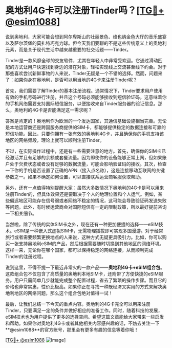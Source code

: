 # 奥地利4G卡可以注册Tinder吗？[[TG💪+ @esim1088](https://t.me/s/esim1088)]

说到奥地利，大家可能会想到阿尔卑斯山的壮丽景色、维也纳金色大厅的音乐盛宴以及萨尔茨堡的莫扎特巧克力球。但今天我们要聊的不是这些传统意义上的奥地利元素，而是关于现代生活中越来越重要的社交话题——Tinder。

Tinder是一款风靡全球的交友软件，尤其在年轻人中非常受欢迎。它通过滑动匹配的方式让用户快速找到身边的潜在对象，轻松实现线上交流甚至线下约会。对于那些喜欢尝试新鲜事物的人来说，Tinder无疑是一个不错的选择。然而，问题来了：如果你身在奥地利，是否可以用当地的4G卡来注册Tinder呢？

首先，我们需要了解Tinder的基本注册流程。通常情况下，Tinder要求用户使用有效的手机号码进行注册，并且这个号码必须能够接收到短信验证码。这意味着你的手机网络需要支持国际短信服务，以便接收来自Tinder服务器的验证信息。那么，奥地利的4G卡是否能满足这一需求呢？

答案是肯定的！奥地利作为欧洲的一个发达国家，其通信基础设施相当完善。无论是本地运营商还是跨国服务商提供的SIM卡，都能够提供稳定的数据连接和可靠的短信功能。因此，只要你拥有一张有效的奥地利4G卡，并且确保你的手机支持该地区的网络频段，理论上就可以顺利注册Tinder。

不过，在实际操作过程中，还是有一些需要注意的地方。首先，确保你的SIM卡已经激活并且有足够的余额或套餐流量。因为即使你的设备能够正常上网，但如果账户处于欠费状态或者没有足够的数据流量，可能会影响验证码的接收。其次，检查一下你的手机是否设置了正确的APN（接入点名称），这是连接移动互联网的关键参数之一。如果不确定如何设置，可以直接联系运营商客服获取帮助。

另外，还有一点值得特别提醒大家：虽然大多数情况下奥地利的4G卡是可以用来注册Tinder的，但具体效果还是要取决于个人的地理位置和个人运气。例如，某些偏远地区可能存在信号弱或者网络不稳定的情况，这可能会导致验证码发送失败等问题。此外，有时候运营商会对国际短信有一定的限制政策，所以最好提前咨询一下相关细节。

当然啦，除了传统的实体SIM卡之外，现在还有一种更加便捷的选择——eSIM技术。eSIM是一种嵌入式虚拟SIM卡，无需物理插拔即可实现多国漫游。对于经常旅行或者需要频繁更换地点的人来说，这种方式无疑更具吸引力。比如，你可以购买一张支持奥地利eSIM的产品，然后根据需要随时切换到其他地区的网络环境。这样一来，无论你在哪个国家，都可以保持稳定的网络连接，从而顺利完成Tinder的注册过程。

说到这里，不得不提一下最近非常火的一款产品——**奥地利4G卡+eSIM组合包**。这款组合包不仅包含了高质量的奥地利本地SIM卡，还附带了方便快捷的eSIM服务。用户只需简单几步就能完成整个配置过程，省去了繁琐的操作步骤。而且它的价格也非常实惠，性价比极高。如果你正在寻找一种既经济又实用的方式来解决奥地利地区的网络问题，那么这个组合包绝对值得一试！

最后，让我们总结一下今天的重点内容。奥地利的4G卡完全可以用来注册Tinder，只要满足一定的条件并做好相应的准备工作。同时，随着科技的发展，eSIM技术也为用户提供了更多的选择空间。希望这篇文章能给大家带来一些启发和帮助。如果你对奥地利4G卡或者其他相关内容感兴趣的话，不妨去关注一下**@esim1088**的官方账号，那里会有更多有趣的信息等着你哦！

[[TG💪+ @esim1088](https://t.me/s/esim1088) ![Image](https://i.postimg.cc/4NQfJmqS/Snipaste-2025-05-13-00-14-12.png)]